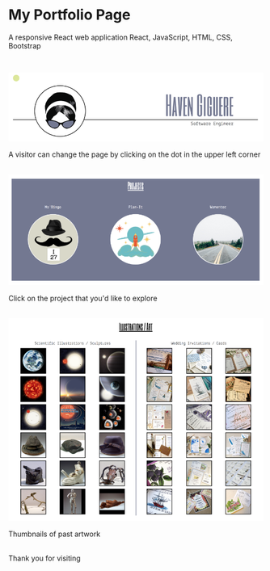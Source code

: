 <h1>My Portfolio Page </h1>

A responsive React web application React, JavaScript, HTML, CSS, Bootstrap

<br>

![alt text](src/images/screenShot-Title.png "Logo Image")
<div>
A visitor can change the page by clicking on the dot in the upper left corner
</div>
<br>

![alt text](src/images/screenShot-projects.png "Projects Image")
<div>
Click on the project that you'd like to explore
</div>
<br>


![alt text](src/images/screenShot-illustrations.png "Projects Image")
<div>
Thumbnails of past artwork
</div>
<br>


Thank you for visiting